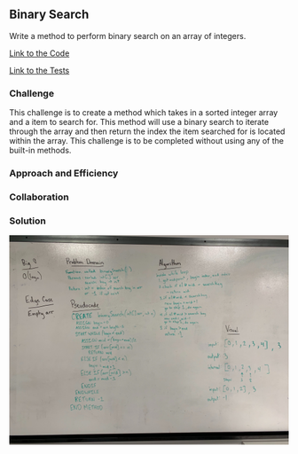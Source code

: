 ## Binary Search
Write a method to perform binary search on an array of integers.

[Link to the Code](../code401challenges/src/main/java/code401challenges/BinarySearch.java)

[Link to the Tests](../code401challenges/src/test/java/code401challenges/BinarySearchTest.java)

### Challenge
This challenge is to create a method which takes in a sorted integer array and a item to search for. This method will use a binary search to iterate through the array and then return the index the item searched for is located within the array. This challenge is to be completed without using any of the built-in
methods.

### Approach and Efficiency


### Collaboration


### Solution
![Binary Search](../assets/binary-search.jpg)